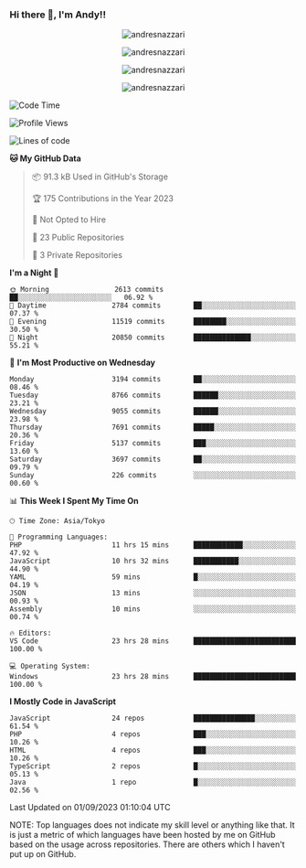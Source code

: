 ### Hi there 👋, I'm Andy!!

<p align="center" >
  <img src="https://github-profile-trophy.vercel.app/?username=AndresNazzari&theme=dracula&column=-1" alt="andresnazzari"/>
</p>

<p align="center">
  <img  src="https://github-readme-stats.vercel.app/api?username=AndresNazzari&count_private=true&show_icons=true&theme=dracula" alt="andresnazzari"/>
</p>
<p align="center">
  <img  src="https://github-readme-stats.vercel.app/api/top-langs/?username=AndresNazzari&layout=compact" alt="andresnazzari"/>
</p>
<p align="center" >
  <img src="https://github-readme-stats.vercel.app/api/wakatime?username=AndresNazzari" alt="andresnazzari"/>
</p>

<!--START_SECTION:waka-->
![Code Time](http://img.shields.io/badge/Code%20Time-797%20hrs%2056%20mins-blue)

![Profile Views](http://img.shields.io/badge/Profile%20Views-0-blue)

![Lines of code](https://img.shields.io/badge/From%20Hello%20World%20I%27ve%20Written-8.8%20million%20lines%20of%20code-blue)

**🐱 My GitHub Data** 

> 📦 91.3 kB Used in GitHub's Storage 
 > 
> 🏆 175 Contributions in the Year 2023
 > 
> 🚫 Not Opted to Hire
 > 
> 📜 23 Public Repositories 
 > 
> 🔑 3 Private Repositories 
 > 
**I'm a Night 🦉** 

```text
🌞 Morning                2613 commits        ██░░░░░░░░░░░░░░░░░░░░░░░   06.92 % 
🌆 Daytime                2784 commits        ██░░░░░░░░░░░░░░░░░░░░░░░   07.37 % 
🌃 Evening                11519 commits       ████████░░░░░░░░░░░░░░░░░   30.50 % 
🌙 Night                  20850 commits       ██████████████░░░░░░░░░░░   55.21 % 
```
📅 **I'm Most Productive on Wednesday** 

```text
Monday                   3194 commits        ██░░░░░░░░░░░░░░░░░░░░░░░   08.46 % 
Tuesday                  8766 commits        ██████░░░░░░░░░░░░░░░░░░░   23.21 % 
Wednesday                9055 commits        ██████░░░░░░░░░░░░░░░░░░░   23.98 % 
Thursday                 7691 commits        █████░░░░░░░░░░░░░░░░░░░░   20.36 % 
Friday                   5137 commits        ███░░░░░░░░░░░░░░░░░░░░░░   13.60 % 
Saturday                 3697 commits        ██░░░░░░░░░░░░░░░░░░░░░░░   09.79 % 
Sunday                   226 commits         ░░░░░░░░░░░░░░░░░░░░░░░░░   00.60 % 
```


📊 **This Week I Spent My Time On** 

```text
🕑︎ Time Zone: Asia/Tokyo

💬 Programming Languages: 
PHP                      11 hrs 15 mins      ████████████░░░░░░░░░░░░░   47.92 % 
JavaScript               10 hrs 32 mins      ███████████░░░░░░░░░░░░░░   44.90 % 
YAML                     59 mins             █░░░░░░░░░░░░░░░░░░░░░░░░   04.19 % 
JSON                     13 mins             ░░░░░░░░░░░░░░░░░░░░░░░░░   00.93 % 
Assembly                 10 mins             ░░░░░░░░░░░░░░░░░░░░░░░░░   00.74 % 

🔥 Editors: 
VS Code                  23 hrs 28 mins      █████████████████████████   100.00 % 

💻 Operating System: 
Windows                  23 hrs 28 mins      █████████████████████████   100.00 % 
```

**I Mostly Code in JavaScript** 

```text
JavaScript               24 repos            ███████████████░░░░░░░░░░   61.54 % 
PHP                      4 repos             ███░░░░░░░░░░░░░░░░░░░░░░   10.26 % 
HTML                     4 repos             ███░░░░░░░░░░░░░░░░░░░░░░   10.26 % 
TypeScript               2 repos             █░░░░░░░░░░░░░░░░░░░░░░░░   05.13 % 
Java                     1 repo              █░░░░░░░░░░░░░░░░░░░░░░░░   02.56 % 
```




 Last Updated on 01/09/2023 01:10:04 UTC
<!--END_SECTION:waka-->

NOTE: Top languages does not indicate my skill level or anything like that. It is just a metric of which languages have been hosted by me on GitHub based on the usage across repositories. There are others which I haven't put up on GitHub.

<!-- Here are some ideas to get you started:

-   🔭 I’m currently working on ...
-   🌱 I’m currently learning ...
-   👯 I’m looking to collaborate on ...
-   🤔 I’m looking for help with ...
-   💬 Ask me about ...
-   📫 How to reach me: ...
-   😄 Pronouns: ...
-   ⚡ Fun fact: ... -->
